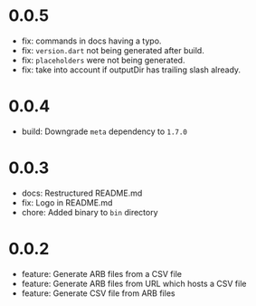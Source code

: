 # 0.0.5

- fix: commands in docs having a typo.
- fix: `version.dart` not being generated after build.
- fix: `placeholders` were not being generated.
- fix: take into account if outputDir has trailing slash already.

# 0.0.4

- build: Downgrade `meta` dependency to `1.7.0`

# 0.0.3

- docs: Restructured README.md
- fix: Logo in README.md
- chore: Added binary to `bin` directory

# 0.0.2

- feature: Generate ARB files from a CSV file
- feature: Generate ARB files from URL which hosts a CSV file
- feature: Generate CSV file from ARB files
